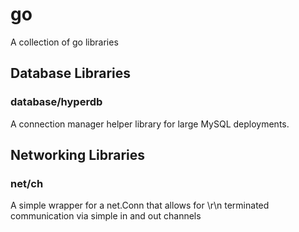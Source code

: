 go
==

A collection of go libraries

## Database Libraries

### database/hyperdb

A connection manager helper library for large MySQL deployments.

## Networking Libraries

### net/ch

A simple wrapper for a net.Conn that allows for \r\n terminated communication
via simple in and out channels
